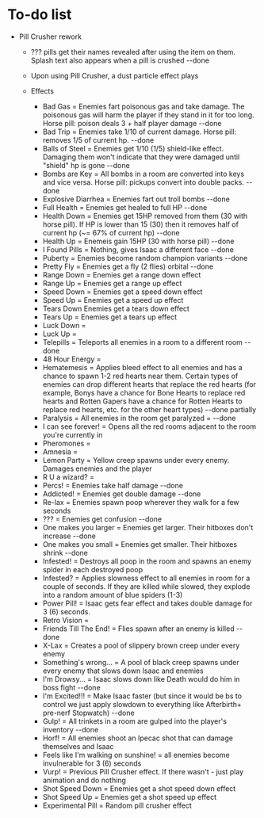 # To-do list
- Pill Crusher rework
  - ??? pills get their names revealed after using the item on them. Splash text also appears when a pill is crushed --done
  - Upon using Pill Crusher, a dust particle effect plays

  - Effects
    - Bad Gas = Enemies fart poisonous gas and take damage. The poisonous gas will harm the player if they stand in it for too long. Horse pill: poison deals 3 + half player damage --done
    - Bad Trip = Enemies take 1/10 of current damage. Horse pill: removes 1/5 of current hp. --done
    - Balls of Steel = Enemies get 1/10 (1/5) shield-like effect. Damaging them won't indicate that they were damaged until "shield" hp is gone --done
    - Bombs are Key = All bombs in a room are converted into keys and vice versa. Horse pill: pickups convert into double packs. --done
    - Explosive Diarrhea = Enemies fart out troll bombs --done
    - Full Health = Enemies get healed to full HP --done
    - Health Down = Enemies get 15HP removed from them (30 with horse pill). If HP is lower than 15 (30) then it removes half of current hp (~= 67% of current hp) --done
    - Health Up = Enemeis gain 15HP (30 with horse pill) --done
    - I Found Pills = Nothing, gives Isaac a different face --done
    - Puberty = Enemies become random champion variants --done
    - Pretty Fly = Enemies get a fly (2 flies) orbital --done
    - Range Down = Enemies get a range down effect
    - Range Up = Enemies get a range up effect
    - Speed Down = Enemies get a speed down effect
    - Speed Up = Enemies get a speed up effect
    - Tears Down Enemies get a tears down effect
    - Tears Up = Enemies get a tears up effect
    - Luck Down =
    - Luck Up =
    - Telepills = Teleports all enemies in a room to a different room --done
    - 48 Hour Energy =
    - Hematemesis = Applies bleed effect to all enemies and has a chance to spawn 1-2 red hearts near them. Certain types of enemies can drop different hearts that replace the red hearts (for example, Bonys have a chance for Bone Hearts to replace red hearts and Rotten Gapers have a chance for Rotten Hearts to replace red hearts, etc. for the other heart types) --done partially
    - Paralysis = All enemies in the room get paralyzed = --done
    - I can see forever! = Opens all the red rooms adjacent to the room you're currently in 
    - Pheromones =
    - Amnesia =
    - Lemon Party = Yellow creep spawns under every enemy. Damages enemies and the player
    - R U a wizard? =
    - Percs! = Enemies take half damage --done
    - Addicted! = Enemies get double damage --done
    - Re-lax = Enemies spawn poop wherever they walk for a few seconds
    - ??? = Enemies get confusion --done
    - One makes you larger = Enemies get larger. Their hitboxes don't increase --done
    - One makes you small = Enemies get smaller. Their hitboxes shrink --done
    - Infested! = Destroys all poop in the room and spawns an enemy spider in each destroyed poop
    - Infested? = Applies slowness effect to all enemies in room for a couple of seconds. If they are killed while slowed, they explode into a random amount of blue spiders (1-3)
    - Power Pill! = Isaac gets fear effect and takes double damage for 3 (6) seconds.
    - Retro Vision =
    - Friends Till The End! = Flies spawn after an enemy is killed --done
    - X-Lax = Creates a pool of slippery brown creep under every enemy
    - Something's wrong... = A pool of black creep spawns under every enemy that slows down Isaac and enemies
    - I'm Drowsy... = Isaac slows down like Death would do him in boss fight --done
    - I'm Excited!!! = Make Isaac faster (but since it would be bs to control we just apply slowdown to everything like Afterbirth+ pre-nerf Stopwatch) --done
    - Gulp! = All trinkets in a room are gulped into the player's inventory  --done
    - Horf! = All enemies shoot an Ipecac shot that can damage themselves and Isaac 
    - Feels like I'm walking on sunshine! = all enemies become invulnerable for 3 (6) seconds
    - Vurp! = Previous Pill Crusher effect. If there wasn't - just play animation and do nothing
    - Shot Speed Down = Enemies get a shot speed down effect
    - Shot Speed Up = Enemies get a shot speed up effect
    - Experimental Pill = Random pill crusher effect
